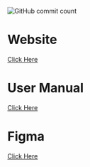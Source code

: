 ![GitHub commit count](https://img.shields.io/github/commit-activity/m/Aliasahi/LDCW6123)

# Website

[Click Here](https://editor.wix.com/html/editor/web/renderer/edit/ac1b82ab-7bae-484d-8531-74e056fbb336?metaSiteId=b108be09-49d5-45aa-847f-ebf38dac2f8e)

# User Manual

[Click Here](https://www.canva.com/design/DAGRvfCRn08/PMlnSLMTpITzDVfS2ZK3vA/edit)

# Figma 

[Click Here](https://www.figma.com/design/FxdX2cF8JFNE6buxM2S2eT/E-commerce-mobile-app---Florist-(Community)?node-id=102-70&node-type=canvas&t=CJydQcEDIDB82QJ5-0)
